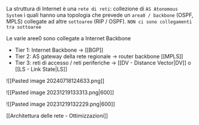 La struttura di Internet è una `rete di reti`: collezione di `AS Atonomous System` i quali hanno una topologia che prevede un `area0 / backbone` (OSPF, MPLS) collegate ad altre `sottoaree` (RIP / OSPF). 
`NON ci sono collegamenti tra sottoaree`

Le varie aree0 sono collegate a Internet Backbone 
- Tier 1: Internet Backbone -> [[BGP]]
- Tier 2: AS gateway della rete regionale -> router backbone [[MPLS]]
- Tier 3: reti di accesso / reti periferiche -> [[DV - Distance Vector|DV]] o [[LS - Link State|LS]]


![[Pasted image 20240718124633.png]]



![[Pasted image 20231219133313.png|600]]

![[Pasted image 20231219132229.png|600]]

[[Architettura delle rete - Ottimizzazioni]]


